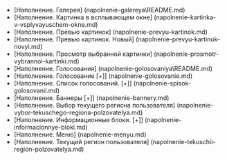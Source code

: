 ﻿* [Наполнение. Галерея] (napolnenie-galereya\README.md)
* [Наполнение. Картинка в всплывающем окне] (napolnenie-kartinka-v-vsplyvayuschem-okne.md)
* [Наполнение. Превью картинок] (napolnenie-prevyu-kartinok.md)
* [Наполнение. Превью картинок. Новый] (napolnenie-prevyu-kartinok-novyi.md)
* [Наполнение. Просмотр выбранной картинки] (napolnenie-prosmotr-vybrannoi-kartinki.md)
* [Наполнение. Голосования] (napolnenie-golosovaniya\README.md)
* [Наполнение. Голосование [+]] (napolnenie-golosovanie.md)
* [Наполнение. Список голосований. [+]] (napolnenie-spisok-golosovanii.md)
* [Наполнение. Баннеры [+]] (napolnenie-bannery.md)
* [Наполнение. Выбор текущего региона пользователя] (napolnenie-vybor-tekuschego-regiona-polzovatelya.md)
* [Наполнение. Информационные блоки. [+]] (napolnenie-informacionnye-bloki.md)
* [Наполнение. Меню] (napolnenie-menyu.md)
* [Наполнение. Текущий регион пользователя] (napolnenie-tekuschii-region-polzovatelya.md)
